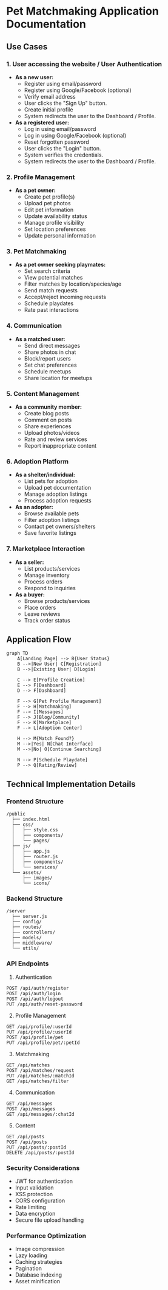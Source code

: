 # Pet Matchmaking Application Documentation

## Use Cases

### 1. User accessing the website / User Authentication
- **As a new user:**
  - Register using email/password
  - Register using Google/Facebook (optional)
  - Verify email address
  - User clicks the "Sign Up" button.
  - Create initial profile
  - System redirects the user to the Dashboard / Profile.
- **As a registered user:**
  - Log in using email/password
  - Log in using Google/Facebook (optional)
  - Reset forgotten password
  - User clicks the "Login" button.
  - System verifies the credentials.
  - System redirects the user to the Dashboard / Profile.
### 2. Profile Management
- **As a pet owner:**
  - Create pet profile(s)
  - Upload pet photos
  - Edit pet information
  - Update availability status
  - Manage profile visibility
  - Set location preferences
  - Update personal information

### 3. Pet Matchmaking
- **As a pet owner seeking playmates:**
  - Set search criteria
  - View potential matches
  - Filter matches by location/species/age
  - Send match requests
  - Accept/reject incoming requests
  - Schedule playdates
  - Rate past interactions

### 4. Communication
- **As a matched user:**
  - Send direct messages
  - Share photos in chat
  - Block/report users
  - Set chat preferences
  - Schedule meetups
  - Share location for meetups

### 5. Content Management
- **As a community member:**
  - Create blog posts
  - Comment on posts
  - Share experiences
  - Upload photos/videos
  - Rate and review services
  - Report inappropriate content

### 6. Adoption Platform
- **As a shelter/individual:**
  - List pets for adoption
  - Upload pet documentation
  - Manage adoption listings
  - Process adoption requests
- **As an adopter:**
  - Browse available pets
  - Filter adoption listings
  - Contact pet owners/shelters
  - Save favorite listings

### 7. Marketplace Interaction
- **As a seller:**
  - List products/services
  - Manage inventory
  - Process orders
  - Respond to inquiries
- **As a buyer:**
  - Browse products/services
  - Place orders
  - Leave reviews
  - Track order status

## Application Flow

```mermaid
graph TD
    A[Landing Page] --> B{User Status}
    B -->|New User| C[Registration]
    B -->|Existing User| D[Login]
    
    C --> E[Profile Creation]
    E --> F[Dashboard]
    D --> F[Dashboard]
    
    F --> G[Pet Profile Management]
    F --> H[Matchmaking]
    F --> I[Messages]
    F --> J[Blog/Community]
    F --> K[Marketplace]
    F --> L[Adoption Center]
    
    H --> M{Match Found?}
    M -->|Yes| N[Chat Interface]
    M -->|No| O[Continue Searching]
    
    N --> P[Schedule Playdate]
    P --> Q[Rating/Review]
```

## Technical Implementation Details

### Frontend Structure
```
/public
  ├── index.html
  ├── css/
  │   ├── style.css
  │   ├── components/
  │   └── pages/
  ├── js/
  │   ├── app.js
  │   ├── router.js
  │   ├── components/
  │   └── services/
  └── assets/
      ├── images/
      └── icons/
```

### Backend Structure
```
/server
  ├── server.js
  ├── config/
  ├── routes/
  ├── controllers/
  ├── models/
  ├── middleware/
  └── utils/
```

### API Endpoints

1. Authentication
```
POST /api/auth/register
POST /api/auth/login
POST /api/auth/logout
PUT /api/auth/reset-password
```

2. Profile Management
```
GET /api/profile/:userId
PUT /api/profile/:userId
POST /api/profile/pet
PUT /api/profile/pet/:petId
```

3. Matchmaking
```
GET /api/matches
POST /api/matches/request
PUT /api/matches/:matchId
GET /api/matches/filter
```

4. Communication
```
GET /api/messages
POST /api/messages
GET /api/messages/:chatId
```

5. Content
```
GET /api/posts
POST /api/posts
PUT /api/posts/:postId
DELETE /api/posts/:postId
```

### Security Considerations
- JWT for authentication
- Input validation
- XSS protection
- CORS configuration
- Rate limiting
- Data encryption
- Secure file upload handling

### Performance Optimization
- Image compression
- Lazy loading
- Caching strategies
- Pagination
- Database indexing
- Asset minification
